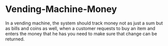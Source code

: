 # Vending-Machine-Money

In a vending machine, the system should track money not as just a sum but as bills and coins as well, when a customer requests to buy an item and enters the money that he has you need to make sure that change can be returned.
